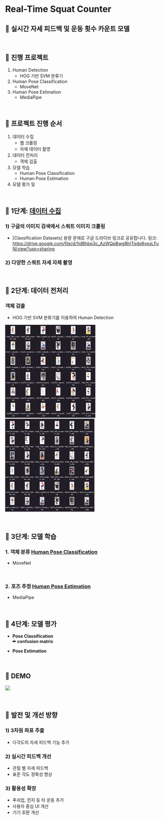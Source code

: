 # __Real-Time Squat Counter__
## 🎈 __실시간 자세 피드백 및 운동 횟수 카운트 모델__

&nbsp;
## 🎈 __진행 프로젝트__
1. Human Detection
    * HOG 기반 SVM 분류기
1. Human Pose Classification
    * MoveNet
1. Human Pose Estimation
    * MediaPipe

&nbsp;
## 🎈 __프로젝트 진행 순서__
1. 데이터 수집
    * 웹 크롤링
    * 자체 데이터 촬영
1. 데이터 전처리
    * 객체 검출
1. 모델 학습
    * Human Pose Classification
    * Human Pose Estimation
1. 모델 평가 및 

&nbsp;


## __🎈 1단계: <a href="https://github.com/sujin421/Artificial-Intelligence1-Project/blob/main/web%20crawling_human%20detector.ipynb" target="_blank">데이터 수집</a>__ 
### __1) 구글의 이미지 검색에서 스쿼트 이미지 크롤링__
* [Classification Datasets] 용량 문제로 구글 드라이브 링크로 공유합니다. 링크: https://drive.google.com/file/d/1jdBhbp3c_AzWQpBwgBhITqdq8vesLFuN/view?usp=sharing

### __2) 다양한 스쿼트 자세 자체 촬영__

&nbsp;
## 🎈 __2단계: 데이터 전처리__
### __객체 검출__
* HOG 기반 SVM 분류기를 이용하여 Human Detection

<img src="./dataset_cropped(1).png" height="300"> <img src="./dataset_cropped(2).png" height="300">

&nbsp;

## __🎈 3단계: 모델 학습__
### __1. 객체 분류 <a href="https://github.com/sujin421/Artificial-Intelligence1-Project/blob/main/Human%20Pose%20Classification.ipynb" target="_blank">Human Pose Classification</a>__
* MoveNet

&nbsp;
### __2. 포즈 추정 <a href="https://github.com/sujin421/Artificial-Intelligence1-Project/blob/main/Real-Time%20Squat%20Counter.ipynb" target="_blank">Human Pose Estimation</a>__
* MediaPipe

&nbsp;
## __🎈 4단계: 모델 평가__

* __Pose Classification__  
    __✏ confusion matrix__  

* __Pose Estimation__  

&nbsp;

## __🎈 DEMO__
<img src="https://user-images.githubusercontent.com/64648177/174469702-21f55cdc-c49c-43a0-ba67-3af760b017a5.gif" width="600">

&nbsp;

## __🎈 발전 및 개선 방향__
### __1) 3차원 좌표 추출__
* 다각도의 자세 피드백 기능 추가
### __2) 실시간 피드백 개선__
* 관절 별 자세 피드백
* 표준 각도 정확성 향상
### __3) 활용성 확장__
* 푸쉬업, 런지 등 타 운동 추가
* 사용자 중심 UI 개선
* 기기 호환 개선

